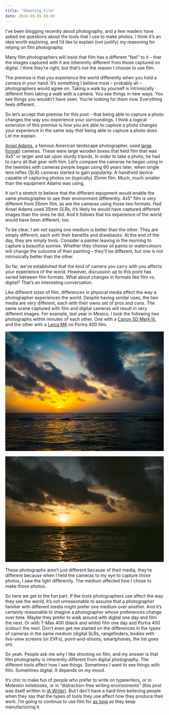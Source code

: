 ```yaml
---
title: "Shooting Film"
date: 2014-09-09 00:00
---
```


<import><p>I’ve been blogging recently about photography, and a few readers have asked me questions about the tools that I use to make photos. I think it’s an idea worth exploring, and I’d like to explain (not justify) my reasoning for relying on film photography. </p>

<p>Many film photographers will insist that film has a different “feel” to it – that the images captured with it are inherently different from those captured on digital. I think they’re right, but that’s not the reason I choose to use film. </p>

<p>The premise is that you experience the world differently when you hold a camera in your hand. It’s something I believe most – probably all – photographers would agree on. Taking a walk by yourself is intrinsically different from taking a walk with a camera. You see things in new ways. You see things you wouldn’t have seen. You’re looking for them now. Everything feels different.</p>

<p>So let’s accept that premise for this post – that being able to capture a photo changes the way you experience your surroundings. I think a logical extension of this premise is <em>how</em> you are able to capture a photo changes your experience in the same way <em>that</em> being able to capture a photo does. Let me explain. </p>

<p><a href="http://en.wikipedia.org/wiki/Ansel_Adams">Ansel Adams</a>, a famous American landscape photographer, used <a href="http://en.wikipedia.org/wiki/Large_format_(photography">large format</a>) cameras. These were large wooden boxes that held film that was 4x5” or larger and sat upon sturdy tripods. In order to take a photo, he had to carry all that gear with him. Let’s compare the cameras he began using in the twenties with cameras people began using 60 years later, when single lens reflex (SLR) cameras started to gain popularity. A handheld device capable of capturing photos on (typically) 35mm film. Much, much smaller than the equipment Adams was using. </p>

<p>It isn’t a stretch to believe that the different equipment would enable the same photographer to see their environment differently. 4x5” film is very different from 35mm film, as are the cameras using those two formats. Had Ansel Adams used 35mm SLRs, it’s likely he would have captured different images than the ones he did. And it follows that his experience of the world would have been different, too. </p>

<p>To be clear, I am <em>not</em> saying one medium is better than the other. They are simply different, each with their benefits and drawbacks. At the end of the day, they are simply tools. Consider a painter leaving in the morning to capture a beautiful sunrise. Whether they choose oil paints or watercolours will change the outcome of their painting – they’ll be different, but one is not intrinsically better than the other. </p>

<p>So far, we’ve established that the <em>kind</em> of camera you carry with you affects your experience of the world. However, discussion up to this point has varied between film formats. What about changes in formats like film vs. digital? That’s an interesting conversation. </p>

<p>Like different sizes of film, differences in physical media affect the way a photographer experiences the world. Despite having similar uses, the two media are very different, each with their owns set of pros and cons. The same scene captured with film and digital cameras will result in very different images. For example, last year in Mexico, I took the following two photographs within minutes of each other. One with a <a href="http://500px.com/photo/50729840/sunrise-in-paradise-by-ash-furrow">Canon 5D Mark III</a>, and the other with a <a href="http://500px.com/photo/50730002/sunrise-by-ash-furrow">Leica M6</a> on Portra 400 film. </p>
<div class="image-gallery-wrapper">
<img src="/img/import/blog/shooting-film/D1C08FE49A014383938A2AB868CF5A28.jpg" class="img-responsive">
<p></p>
<img src="/img/import/blog/shooting-film/CB20D529B421432CBDB6A624C676E6AD.jpg" class="img-responsive">
</div>
<p>These photographs aren’t just different because of their media, they’re different because when I held the cameras to my eye to capture those photos, I saw the light differently. The medium affected <em>how</em> I chose to make those photos. </p>
<p>So here we get to the fun part. If the tools photographers use affect the way they see the world, it’s not unreasonable to assume that a photographer familiar with different media might prefer one medium over another. And it’s certainly reasonable to imagine a photographer whose preferences change over time. Maybe they prefer to walk around with digital one day and film the next. Or with T-Max 400 (black and white) film one day and Portra 400 (colour) the next. Don’t even get me started on the differences in the types of cameras in the same medium (digital SLRs, rangefinders, bodies with live-view screens (or EVFs), point-and-shoots, smartphones, the list goes on). </p>
<p>So yeah. People ask me why I like shooting on film, and my answer is that film photography is inherently different from digital photography. The different tools affect how I see things. Sometimes I want to see things with film. Sometimes digital. It depends on my mood. </p>
<p>It’s chic to make fun of people who prefer to write on typewriters, or in Moleskin notebooks, or in “distraction-free writing environments” (this post was itself written in <a href="http://www.iawriter.com/mac/">iA Writer</a>). But I don’t have a hard time believing people when they say that the types of tools they use affect how they produce their work. I’m going to continue to use film for <a href="https://www.youtube.com/watch?v=sjtphPVchJI">as long</a> as they keep manufacturing it. </p></import>

<!-- more -->

